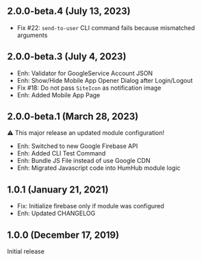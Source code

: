 2.0.0-beta.4 (July 13, 2023)
----------------------------

- Fix #22: `send-to-user` CLI command fails because mismatched arguments 


2.0.0-beta.3 (July 4, 2023)
---------------------------

- Enh: Validator for GoogleService Account JSON 
- Enh: Show/Hide Mobile App Opener Dialog after Login/Logout
- Fix #18: Do not pass `SiteIcon` as notification image
- Enh: Added Mobile App Page


2.0.0-beta.1 (March 28, 2023)
-----------------------------

:warning: This major release an updated module configuration! 

- Enh: Switched to new Google Firebase API
- Enh: Added CLI Test Command
- Enh: Bundle JS File instead of use Google CDN
- Enh: Migrated Javascript code into HumHub module logic


1.0.1  (January 21, 2021)
-------------------------
- Fix: Initialize firebase only if module was configured
- Enh: Updated CHANGELOG


1.0.0  (December 17, 2019)
-------------------------
Initial release
